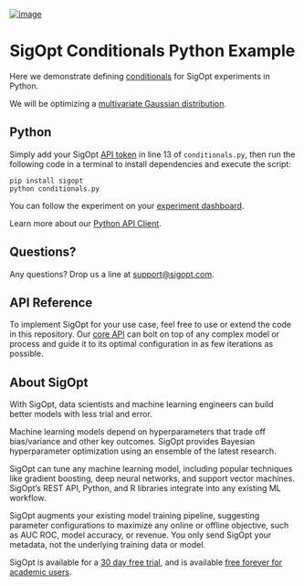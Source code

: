 [![image](https://sigopt.com/static/img/SigOpt_logo_horiz.png?raw=true)](https://sigopt.com)

# SigOpt Conditionals Python Example

Here we demonstrate defining [conditionals](https://sigopt.com/docs/overview/conditionals) for SigOpt experiments in Python.

We will be optimizing a [multivariate Gaussian distribution](https://en.wikipedia.org/wiki/Multivariate_normal_distribution).

## Python
Simply add your SigOpt [API token](https://sigopt.com/docs/overview/authentication) in line 13 of `conditionals.py`, then run the following code in a terminal to install dependencies and execute the script:

```
pip install sigopt
python conditionals.py
```

You can follow the experiment on your [experiment dashboard](https://sigopt.com/experiments).

Learn more about our [Python API Client](https://sigopt.com/docs/overview/python).

## Questions?
Any questions? Drop us a line at [support@sigopt.com](mailto:support@sigopt.com).

## API Reference
To implement SigOpt for your use case, feel free to use or extend the code in this repository. Our [core API](https://sigopt.com/docs) can bolt on top of any complex model or process and guide it to its optimal configuration in as few iterations as possible.

## About SigOpt

With SigOpt, data scientists and machine learning engineers can build better models with less trial and error.

Machine learning models depend on hyperparameters that trade off bias/variance and other key outcomes. SigOpt provides Bayesian hyperparameter optimization using an ensemble of the latest research.

SigOpt can tune any machine learning model, including popular techniques like gradient boosting, deep neural networks, and support vector machines. SigOpt’s REST API, Python, and R libraries integrate into any existing ML workflow.

SigOpt augments your existing model training pipeline, suggesting parameter configurations to maximize any online or offline objective, such as AUC ROC, model accuracy, or revenue. You only send SigOpt your metadata, not the underlying training data or model.

SigOpt is available for a [30 day free trial](https://sigopt.com/signup), and is available [free forever for academic users](https://sigopt.com/edu).
